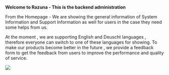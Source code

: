 ﻿**Welcome to Razuna - This is the backend administration**

From the Homepage - We are showing the general information of System Information and Support Information as well for users in the case they need some helps from us.

At the moment , we are supporting English and Deuscht languages , therefore everyone can switch to one of these languages for showing. To make our products become better in the future , we provide a feedback form to get the feedback from users to improve the performance and quality of service.

![](/Admin_backen_2.0/img/backend_Home_1.png)